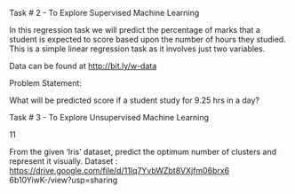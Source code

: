 Task # 2 - To Explore Supervised Machine Learning

In this regression task we will predict the percentage of marks that a student is expected to score based upon the number of hours they studied. This is a simple linear regression task as it involves just two variables.

Data can be found at http://bit.ly/w-data

Problem Statement:

What will be predicted score if a student study for 9.25 hrs in a day?



Task # 3 - To Explore Unsupervised
Machine Learning

11

From the given ‘Iris’ dataset, predict the optimum number of
clusters and represent it visually.
Dataset :
https://drive.google.com/file/d/11Iq7YvbWZbt8VXjfm06brx6
6b10YiwK-/view?usp=sharing
